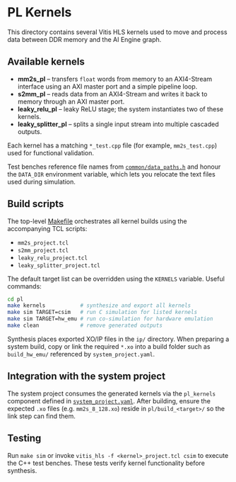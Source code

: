 # PL Kernels

This directory contains several Vitis HLS kernels used to move and process data between DDR memory and the AI Engine graph.

## Available kernels
- **mm2s_pl** – transfers `float` words from memory to an AXI4-Stream interface using an AXI master port and a simple pipeline loop.
- **s2mm_pl** – reads data from an AXI4-Stream and writes it back to memory through an AXI master port.
- **leaky_relu_pl** – leaky ReLU stage; the system instantiates two of these kernels.
- **leaky_splitter_pl** – splits a single input stream into multiple cascaded outputs.

Each kernel has a matching `*_test.cpp` file (for example, `mm2s_test.cpp`) used for functional validation.

Test benches reference file names from [`common/data_paths.h`](../common/data_paths.h)
and honour the `DATA_DIR` environment variable, which lets you relocate the
text files used during simulation.

## Build scripts
The top-level [Makefile](Makefile) orchestrates all kernel builds using the accompanying TCL scripts:

- `mm2s_project.tcl`
- `s2mm_project.tcl`
- `leaky_relu_project.tcl`
- `leaky_splitter_project.tcl`

The default target list can be overridden using the `KERNELS` variable. Useful commands:

```bash
cd pl
make kernels           # synthesize and export all kernels
make sim TARGET=csim   # run C simulation for listed kernels
make sim TARGET=hw_emu # run co-simulation for hardware emulation
make clean             # remove generated outputs
```

Synthesis places exported XO/IP files in the `ip/` directory. When preparing a system build, copy or link the required `*.xo` into a build folder such as `build_hw_emu/` referenced by `system_project.yaml`.

## Integration with the system project
The system project consumes the generated kernels via the `pl_kernels` component defined in [`system_project.yaml`](../system_project.yaml). After building, ensure the expected `.xo` files (e.g. `mm2s_8_128.xo`) reside in `pl/build_<target>/` so the link step can find them.

## Testing
Run `make sim` or invoke `vitis_hls -f <kernel>_project.tcl csim` to execute the C++ test benches. These tests verify kernel functionality before synthesis.